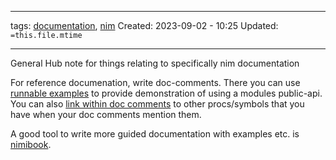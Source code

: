 ___
tags: [documentation](documentation.md), [nim](nim.md)
Created: 2023-09-02 - 10:25
Updated: `=this.file.mtime`
___

General Hub note for things relating to specifically nim documentation

For reference documenation, write doc-comments.
There you can use [runnable examples](Runnable-Examples.md) to provide demonstration of using a modules public-api.
You can also [link within doc comments](Nim%20Doc%20Linking.md) to other procs/symbols that you have when your doc comments mention them.

A good tool to write more guided documentation with examples etc. is [nimibook](nimibook.md).